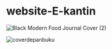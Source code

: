 # website-E-kantin

![Black Modern Food Journal Cover (2)](https://github.com/serlip06/website-E-kantin/assets/114634943/4cc2f4b9-6b26-42dd-99e6-d655e4c459f9)


![coverdepanbuku](https://github.com/serlip06/website-E-kantin/assets/114634943/fad48caa-d35a-4319-9f5e-2fe32253fbd5)
